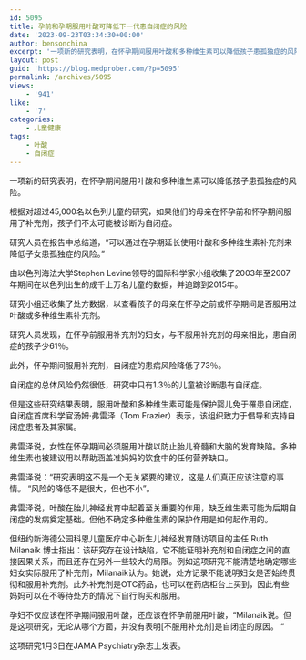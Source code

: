 ```yaml
---
id: 5095
title: 孕前和孕期服用叶酸可降低下一代患自闭症的风险
date: '2023-09-23T03:34:30+00:00'
author: bensonchina
excerpt: '一项新的研究表明，在怀孕期间服用叶酸和多种维生素可以降低孩子患孤独症的风险。根据对超过45,000名以色列儿童的研究，如果他们的母亲在怀孕前和怀孕期间服用了补充剂，孩子们不太可能被诊断为自闭症。'
layout: post
guid: 'https://blog.medprober.com/?p=5095'
permalink: /archives/5095
views:
    - '941'
like:
    - '7'
categories:
    - 儿童健康
tags:
    - 叶酸
    - 自闭症
---
```


一项新的研究表明，在怀孕期间服用叶酸和多种维生素可以降低孩子患孤独症的风险。

根据对超过45,000名以色列儿童的研究，如果他们的母亲在怀孕前和怀孕期间服用了补充剂，孩子们不太可能被诊断为自闭症。

研究人员在报告中总结道，“可以通过在孕期延长使用叶酸和多种维生素补充剂来降低子女患孤独症的风险。”

由以色列海法大学Stephen Levine领导的国际科学家小组收集了2003年至2007年期间在以色列出生的成千上万名儿童的数据，并追踪到2015年。

研究小组还收集了处方数据，以查看孩子的母亲在怀孕之前或怀孕期间是否服用过叶酸或多种维生素补充剂。

研究人员发现，在怀孕前服用补充剂的妇女，与不服用补充剂的母亲相比，患自闭症的孩子少61％。

此外，怀孕期间服用补充剂，自闭症的患病风险降低了73％​​。

自闭症的总体风险仍然很低，研究中只有1.3％的儿童被诊断患有自闭症。

但是这些研究结果表明，服用叶酸和多种维生素可能是保护婴儿免于罹患自闭症，自闭症首席科学官汤姆·弗雷泽（Tom Frazier）表示，该组织致力于倡导和支持自闭症患者及其家属。

弗雷泽说，女性在怀孕期间必须服用叶酸以防止胎儿脊髓和大脑的发育缺陷。多种维生素也被建议用以帮助涵盖准妈妈的饮食中的任何营养缺口。

弗雷泽说：“研究表明这不是一个无关紧要的建议，这是人们真正应该注意的事情。 “风险的降低不是很大，但也不小”。

弗雷泽说，叶酸在胎儿神经发育中起着至关重要的作用，缺乏维生素可能为后期自闭症的发病奠定基础。但他不确定多种维生素的保护作用是如何起作用的。

但纽约新海德公园科恩儿童医疗中心新生儿神经发育随访项目的主任 Ruth Milanaik 博士指出：该研究存在设计缺陷，它不能证明补充剂和自闭症之间的直接因果关系，而且还存在另外一些较大的局限。例如这项研究不能清楚地确定哪些妇女实际服用了补充剂，Milanaik认为。她说，处方记录不能说明妇女是否始终贯彻和服用补充剂。此外补充剂是OTC药品，也可以在药店柜台上买到，因此有些妈妈可以在不等待处方的情况下自行购买和服用。

孕妇不仅应该在怀孕期间服用叶酸，还应该在怀孕前服用叶酸，“Milanaik说。但是这项研究，无论从哪个方面，并没有表明\[不服用补充剂\]是自闭症的原因。 “

这项研究1月3日在JAMA Psychiatry杂志上发表。